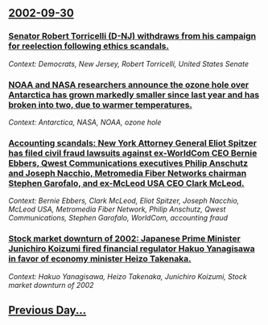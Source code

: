 ## [2002-09-30](/news/2002/09/30/index.md)

### [ Senator Robert Torricelli (D-NJ) withdraws from his campaign for reelection following ethics scandals.](/news/2002/09/30/senator-robert-torricelli-d-nj-withdraws-from-his-campaign-for-reelection-following-ethics-scandals.md)
_Context: Democrats, New Jersey, Robert Torricelli, United States Senate_

### [ NOAA and NASA researchers announce the ozone hole over Antarctica has grown markedly smaller since last year and has broken into two, due to warmer temperatures.](/news/2002/09/30/noaa-and-nasa-researchers-announce-the-ozone-hole-over-antarctica-has-grown-markedly-smaller-since-last-year-and-has-broken-into-two-due-t.md)
_Context: Antarctica, NASA, NOAA, ozone hole_

### [ Accounting scandals: New York Attorney General Eliot Spitzer has filed civil fraud lawsuits against ex-WorldCom CEO Bernie Ebbers, Qwest Communications executives Philip Anschutz and Joseph Nacchio, Metromedia Fiber Networks chairman Stephen Garofalo, and ex-McLeod USA CEO Clark McLeod.](/news/2002/09/30/accounting-scandals-new-york-attorney-general-eliot-spitzer-has-filed-civil-fraud-lawsuits-against-ex-worldcom-ceo-bernie-ebbers-qwest-co.md)
_Context: Bernie Ebbers, Clark McLeod, Eliot Spitzer, Joseph Nacchio, McLeod USA, Metromedia Fiber Network, Philip Anschutz, Qwest Communications, Stephen Garofalo, WorldCom, accounting fraud_

### [ Stock market downturn of 2002: Japanese Prime Minister Junichiro Koizumi fired financial regulator Hakuo Yanagisawa in favor of economy minister Heizo Takenaka.](/news/2002/09/30/stock-market-downturn-of-2002-japanese-prime-minister-junichiro-koizumi-fired-financial-regulator-hakuo-yanagisawa-in-favor-of-economy-min.md)
_Context: Hakuo Yanagisawa, Heizo Takenaka, Junichiro Koizumi, Stock market downturn of 2002_

## [Previous Day...](/news/2002/09/29/index.md)


